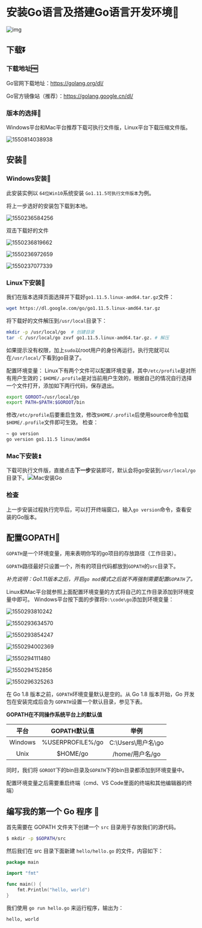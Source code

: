 # 安装Go语言及搭建Go语言开发环境🍕

![img](https://www.liwenzhou.com/images/Go/install_go_dev/1-1PPQA9545W.jpg)

## 下载⏬

### 下载地址🆓

Go官网下载地址：https://golang.org/dl/

Go官方镜像站（推荐）：https://golang.google.cn/dl/

### 版本的选择📰

Windows平台和Mac平台推荐下载可执行文件版，Linux平台下载压缩文件版。

![1550814038938](https://www.liwenzhou.com/images/Go/install_go_dev/1550814038938.png)

## 安装🎷

### Windows安装🎸

此安装实例以 `64位Win10`系统安装 `Go1.11.5可执行文件版本`为例。

将上一步选好的安装包下载到本地。

![1550236584256](https://www.liwenzhou.com/images/Go/install_go_dev/1550236584256.png)

双击下载好的文件

![1550236819662](https://www.liwenzhou.com/images/Go/install_go_dev/1550236819662.png)

![1550236972659](https://www.liwenzhou.com/images/Go/install_go_dev/1550236972659.png)

![1550237077339](https://www.liwenzhou.com/images/Go/install_go_dev/1550237077339.png)

### Linux下安装🍎

我们在版本选择页面选择并下载好`go1.11.5.linux-amd64.tar.gz`文件：

```bash
wget https://dl.google.com/go/go1.11.5.linux-amd64.tar.gz
```

将下载好的文件解压到`/usr/local`目录下：

```bash
mkdir -p /usr/local/go  # 创建目录
tar -C /usr/local/go zxvf go1.11.5.linux-amd64.tar.gz. # 解压
```

如果提示没有权限，加上`sudo`以root用户的身份再运行。执行完就可以在`/usr/local/`下看到go目录了。

配置环境变量： Linux下有两个文件可以配置环境变量，其中`/etc/profile`是对所有用户生效的；`$HOME/.profile`是对当前用户生效的，根据自己的情况自行选择一个文件打开，添加如下两行代码，保存退出。

```bash
export GOROOT=/usr/local/go
export PATH=$PATH:$GOROOT/bin
```

修改`/etc/profile`后要重启生效，修改`$HOME/.profile`后使用source命令加载`$HOME/.profile`文件即可生效。 检查：

```bash
~ go version
go version go1.11.5 linux/amd64
```

### Mac下安装⏫

下载可执行文件版，直接点击**下一步**安装即可，默认会将go安装到`/usr/local/go`目录下。![Mac安装Go](https://www.liwenzhou.com/images/Go/install_go_dev/mac_install_go.png)

### 检查

上一步安装过程执行完毕后，可以打开终端窗口，输入`go version`命令，查看安装的Go版本。

## 配置GOPATH🎼

`GOPATH`是一个环境变量，用来表明你写的go项目的存放路径（工作目录）。

`GOPATH`路径最好只设置一个，所有的项目代码都放到`GOPATH`的`src`目录下。

*补充说明：Go1.11版本之后，开启`go mod`模式之后就不再强制需要配置`GOPATH`了。*

Linux和Mac平台就参照上面配置环境变量的方式将自己的工作目录添加到环境变量中即可。 Windows平台按下面的步骤将`D:\code\go`添加到环境变量：

![1550293810242](https://www.liwenzhou.com/images/Go/install_go_dev/1550293810242.png)

![1550293634570](https://www.liwenzhou.com/images/Go/install_go_dev/1550293634570.png)

![1550293854247](https://www.liwenzhou.com/images/Go/install_go_dev/1550293854247.png)

![1550294002369](https://www.liwenzhou.com/images/Go/install_go_dev/1550294002369.png)

![1550294111480](https://www.liwenzhou.com/images/Go/install_go_dev/1550294111480.png)

![1550294152856](https://www.liwenzhou.com/images/Go/install_go_dev/1550294152856.png)

![1550296325263](https://www.liwenzhou.com/images/Go/install_go_dev/1550296325263.png)

在 Go 1.8 版本之前，`GOPATH`环境变量默认是空的。从 Go 1.8 版本开始，Go 开发包在安装完成后会为 `GOPATH`设置一个默认目录，参见下表。

**GOPATH在不同操作系统平台上的默认值**

|  平台   |   GOPATH默认值   |        举例        |
| :-----: | :--------------: | :----------------: |
| Windows | %USERPROFILE%/go | C:\Users\用户名\go |
|  Unix   |     $HOME/go     |  /home/用户名/go   |

同时，我们将 `GOROOT`下的bin目录及`GOPATH`下的bin目录都添加到环境变量中。

配置环境变量之后需要重启终端（cmd、VS Code里面的终端和其他编辑器的终端）

## 编写我的第一个 Go 程序 📨

首先需要在 GOPATH 文件夹下创建一个 `src` 目录用于存放我们的源代码。

```bash
$ mkdir -p $GOPATH/src
```

然后我们在 src 目录下面新建 `hello/hello.go` 的文件，内容如下：

```go
package main

import "fmt"

func main() {
    fmt.Println("hello, world")
}
```

我们使用 `go run hello.go` 来运行程序，输出为：

```
hello, world
```

